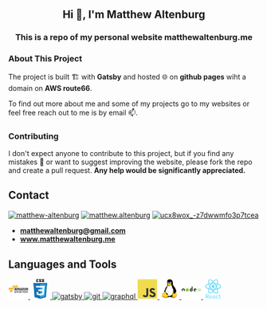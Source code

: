 <h2 align="center">Hi 👋, I'm Matthew Altenburg </h2>
<h3 align="center">This is a repo of my personal website matthewaltenburg.me </h3>

<!-- ABOUT THE PROJECT -->
### About This Project

 The project is built 🏗️ with **Gatsby** and hosted 🌐 on **github pages** wiht a domain on **AWS route66**. 
 
 To find out more about me and some of my projects go to my websites or feel free reach out to me is by email 📫.  

<!-- CONTRIBUTING -->
### Contributing

I don't expect anyone to contribute to this project, but if you find any mistakes 🤦 or want to suggest improving the website, please fork the repo and create a pull request. **Any help would be significantly appreciated.**

<!-- CONTACT -->
## Contact

<p align="left">
<a href="https://linkedin.com/in/matthew-altenburg" target="blank"><img align="center" src="https://raw.githubusercontent.com/rahuldkjain/github-profile-readme-generator/master/src/images/icons/Social/linked-in-alt.svg" alt="matthew-altenburg" height="30" width="40" /></a>
<a href="https://fb.com/matthew.altenburg" target="blank"><img align="center" src="https://raw.githubusercontent.com/rahuldkjain/github-profile-readme-generator/master/src/images/icons/Social/facebook.svg" alt="matthew.altenburg" height="30" width="40" /></a>
<a href="https://www.youtube.com/c/ucx8wox_-z7dwwmfo3p7tcea" target="blank"><img align="center" src="https://raw.githubusercontent.com/rahuldkjain/github-profile-readme-generator/master/src/images/icons/Social/youtube.svg" alt="ucx8wox_-z7dwwmfo3p7tcea" height="30" width="40" /></a>
</p>

 - **matthewaltenburg@gmail.com**
 - **www.matthewaltenburg.me**

## Languages and Tools
<a href="https://aws.amazon.com" target="_blank"> <img src="https://raw.githubusercontent.com/devicons/devicon/master/icons/amazonwebservices/amazonwebservices-original-wordmark.svg" alt="aws" width="40" height="40"/> </a> <a href="https://www.w3schools.com/css/" target="_blank"> <img src="https://raw.githubusercontent.com/devicons/devicon/master/icons/css3/css3-original-wordmark.svg" alt="css3" width="40" height="40"/> </a> <a href="https://www.gatsbyjs.com/" target="_blank"> <img src="https://www.vectorlogo.zone/logos/gatsbyjs/gatsbyjs-icon.svg" alt="gatsby" width="40" height="40"/> </a> <a href="https://git-scm.com/" target="_blank"> <img src="https://www.vectorlogo.zone/logos/git-scm/git-scm-icon.svg" alt="git" width="40" height="40"/> </a> <a href="https://graphql.org" target="_blank"> <img src="https://www.vectorlogo.zone/logos/graphql/graphql-icon.svg" alt="graphql" width="40" height="40"/> </a> <a href="https://developer.mozilla.org/en-US/docs/Web/JavaScript" target="_blank"> <img src="https://raw.githubusercontent.com/devicons/devicon/master/icons/javascript/javascript-original.svg" alt="javascript" width="40" height="40"/> </a> <a href="https://www.linux.org/" target="_blank"> <img src="https://raw.githubusercontent.com/devicons/devicon/master/icons/linux/linux-original.svg" alt="linux" width="40" height="40"/> </a> <a href="https://nodejs.org" target="_blank"> <img src="https://raw.githubusercontent.com/devicons/devicon/master/icons/nodejs/nodejs-original-wordmark.svg" alt="nodejs" width="40" height="40"/> </a> <a href="https://reactjs.org/" target="_blank"> <img src="https://raw.githubusercontent.com/devicons/devicon/master/icons/react/react-original-wordmark.svg" alt="react" width="40" height="40"/> </a> 
